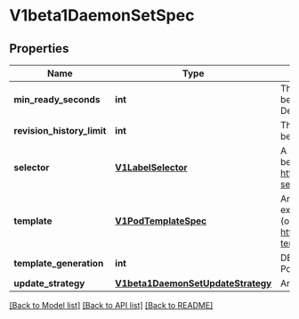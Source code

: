 # V1beta1DaemonSetSpec

## Properties
Name | Type | Description | Notes
------------ | ------------- | ------------- | -------------
**min_ready_seconds** | **int** | The minimum number of seconds for which a newly created DaemonSet pod should be ready without any of its container crashing, for it to be considered available. Defaults to 0 (pod will be considered available as soon as it is ready). | [optional] 
**revision_history_limit** | **int** | The number of old history to retain to allow rollback. This is a pointer to distinguish between explicit zero and not specified. Defaults to 10. | [optional] 
**selector** | [**V1LabelSelector**](V1LabelSelector.md) | A label query over pods that are managed by the daemon set. Must match in order to be controlled. If empty, defaulted to labels on Pod template. More info: https://kubernetes.io/docs/concepts/overview/working-with-objects/labels/#label-selectors | [optional] 
**template** | [**V1PodTemplateSpec**](V1PodTemplateSpec.md) | An object that describes the pod that will be created. The DaemonSet will create exactly one copy of this pod on every node that matches the template&#39;s node selector (or on every node if no node selector is specified). More info: https://kubernetes.io/docs/concepts/workloads/controllers/replicationcontroller#pod-template | 
**template_generation** | **int** | DEPRECATED. A sequence number representing a specific generation of the template. Populated by the system. It can be set only during the creation. | [optional] 
**update_strategy** | [**V1beta1DaemonSetUpdateStrategy**](V1beta1DaemonSetUpdateStrategy.md) | An update strategy to replace existing DaemonSet pods with new pods. | [optional] 

[[Back to Model list]](../README.md#documentation-for-models) [[Back to API list]](../README.md#documentation-for-api-endpoints) [[Back to README]](../README.md)


